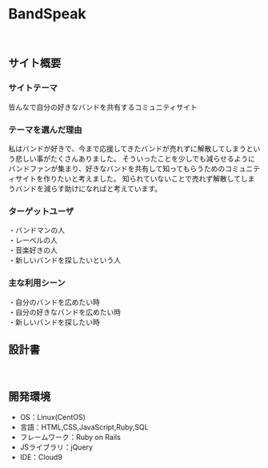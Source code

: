 # BandSpeak
​
## サイト概要
### サイトテーマ
皆んなで自分の好きなバンドを共有するコミュニティサイト
​
### テーマを選んだ理由
私はバンドが好きで、今まで応援してきたバンドが売れずに解散してしまうという悲しい事がたくさんありました。
そういったことを少しでも減らせるようにバンドファンが集まり、好きなバンドを共有して知ってもらうためのコミュニティサイトを作りたいと考えました。
知られていないことで売れず解散してしまうバンドを減らす助けになればと考えています。
### ターゲットユーザ
・バンドマンの人  
・レーベルの人  
・音楽好きの人  
・新しいバンドを探したいという人
### 主な利用シーン
・自分のバンドを広めたい時  
・自分の好きなバンドを広めたい時  
・新しいバンドを探したい時  
## 設計書

​
## 開発環境
- OS：Linux(CentOS)
- 言語：HTML,CSS,JavaScript,Ruby,SQL
- フレームワーク：Ruby on Rails
- JSライブラリ：jQuery
- IDE：Cloud9
​
